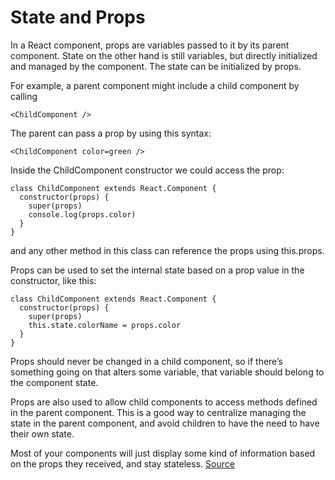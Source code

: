 # State and Props
In a React component, props are variables passed to it by its parent component. State on the other hand is still variables, but directly initialized and managed by the component.
The state can be initialized by props.

For example, a parent component might include a child component by calling
```
<ChildComponent />
```

The parent can pass a prop by using this syntax:
```
<ChildComponent color=green />
```
Inside the ChildComponent constructor we could access the prop:
```
class ChildComponent extends React.Component {
  constructor(props) {
    super(props)
    console.log(props.color)
  }
}
```
and any other method in this class can reference the props using this.props.

Props can be used to set the internal state based on a prop value in the constructor, like this:
```
class ChildComponent extends React.Component {
  constructor(props) {
    super(props)
    this.state.colorName = props.color
  }
}
```
Props should never be changed in a child component, so if there’s something going on that alters some variable, that variable should belong to the component state.

Props are also used to allow child components to access methods defined in the parent component. This is a good way to centralize managing the state in the parent component, and avoid children to have the need to have their own state.

Most of your components will just display some kind of information based on the props they received, and stay stateless.
[Source](https://reactjs.org/docs/components-and-props.html)
